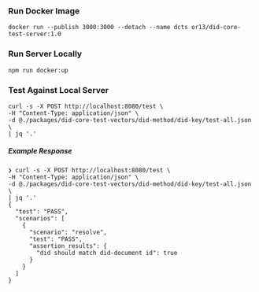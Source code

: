 ### Run Docker Image

```
docker run --publish 3000:3000 --detach --name dcts or13/did-core-test-server:1.0
```

### Run Server Locally

```
npm run docker:up
```

### Test Against Local Server

```
curl -s -X POST http://localhost:8080/test \
-H "Content-Type: application/json" \
-d @./packages/did-core-test-vectors/did-method/did-key/test-all.json \
| jq '.'
```

##### Example Response

```
❯ curl -s -X POST http://localhost:8080/test \
-H "Content-Type: application/json" \
-d @./packages/did-core-test-vectors/did-method/did-key/test-all.json \
| jq '.'
{
  "test": "PASS",
  "scenarios": [
    {
      "scenario": "resolve",
      "test": "PASS",
      "assertion_results": {
        "did should match did-document id": true
      }
    }
  ]
}
```
